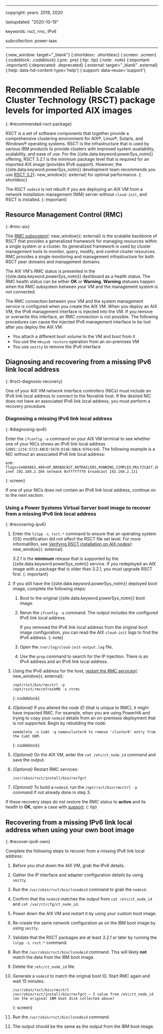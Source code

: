 ﻿---

copyright:
  years: 2019, 2020

lastupdated: "2020-10-19"

keywords: rsct, rmc, IPv6

subcollection: power-iaas

---

{:new_window: target="_blank"}
{:shortdesc: .shortdesc}
{:screen: .screen}
{:codeblock: .codeblock}
{:pre: .pre}
{:tip: .tip}
{:note: .note}
{:important: .important}
{:deprecated: .deprecated}
{:external: target="_blank" .external}
{:help: data-hd-content-type='help'}
{:support: data-reuse='support'}

# Recommended Reliable Scalable Cluster Technology (RSCT) package levels for imported AIX images
{: #recommended-rsct-package}

RSCT is a set of software components that together provide a comprehensive clustering environment for AIX&reg;, Linux&reg;, Solaris, and Windows&reg; operating systems. RSCT is the infrastructure that is used by various IBM products to provide clusters with improved system availability, scalability, and ease of use. For the {{site.data.keyword.powerSys_notm}} offering, RSCT 3.2.1 is the minimum package level that is required for an imported AIX image (provides IPv6 support). However, the {{site.data.keyword.powerSys_notm}} development team recommends you use [RSCT 3.2](https://www.ibm.com/support/knowledgecenter/SGVKBA_3.2/navigation/welcome.html){: new_window}{: external} for optimal performance.
{: shortdesc}

The RSCT `nodeid` is not rebuilt if you are deploying an AIX VM from a network installation management (NIM) server without `cloud-init`, and RSCT is installed.
{: important}

## Resource Management Control (RMC)
{: #rmc-aix}

The [RMC subsystem](https://www.ibm.com/support/knowledgecenter/SGVKBA_3.2/admin/bl503_undrmc.html){: new_window}{: external} is the scalable backbone of RSCT that provides a generalized framework for managing resources within a single system or a cluster. Its generalized framework is used by cluster management tools to monitor, query, modify, and control cluster resources. RMC provides a single monitoring and management infrastructure for both RSCT peer domains and management domains.

The AIX VM's RMC status is presented in the {{site.data.keyword.powerSys_notm}} dashboard as a health status. The RMC health status can be either **OK** or **Warning**. **Warning** statuses happen when the RMC subsystem between your VM and the management system is not connected.

The RMC connection between your VM and the system management service is configured when you create the AIX VM. When you deploy an AIX VM, the IPv6 management interface is injected into the VM. If you remove or overwrite this interface, an RMC connection is not possible. The following procedures can cause the injected IPv6 management interface to be lost after you deploy the AIX VM:

- You attach a different boot volume to the VM and boot from it
- You use the `mksysb restore` operation from an on-premises VM
- You use `smitty` to remove the IPv6 interface

## Diagnosing and recovering from a missing IPv6 link local address
{: #rsct-diagnosis-recovery}

One of your AIX VM network interface controllers (NICs) must include an IPv6 link local address to connect to the Novalink host. If the desired NIC does not have an associated IPv6 link local address, you must perform a recovery procedure.

### Diagnosing a missing IPv6 link local address
{: #diagnosing-ipv6}

Enter the `ifconfig -a` command on your AIX VM terminal to see whether one of your NICs shows an IPv6 link local address (`2001:1234:5723:ABCD:5678:D14E:DBCA:0764/64`). The following example is a NIC without an associated IPv6 link local address:

```
en0: flags=1e084863,480<UP,BROADCAST,NOTRAILERS,RUNNING,SIMPLEX,MULTICAST,GROUPRT,64BIT,CHECKSUM_OFFLOAD(ACTIVE),CHAIN>
inet 192.168.2.104 netmask 0xfffffff0 broadcast 192.168.2.111
```
{: screen}

If one of your NICs does not contain an IPv6 link local address, continue on to the next section.

### Using a Power Systems Virtual Server boot image to recover from a missing IPv6 link local address
{: #recovering-ipv6}

1. Enter the `lslpp -L rsct.*` command to ensure that an operating system (OS) modification did not affect the RSCT file set level. For more informati9on, see [Verifying RSCT installation on AIX nodes](https://www.ibm.com/support/knowledgecenter/SGVKBA_3.2/admin/bl503_instvaix.html){: new_window}{: external}.

    *3.2.1* is the **minimum** release that is supported by the {{site.data.keyword.powerSys_notm}} service. If you redeployed an AIX image with a package that is older than 3.2.1, you must upgrade RSCT first.
    {: important}

2. If you still have the {{site.data.keyword.powerSys_notm}} deployed boot image, complete the following steps:

    1. Boot to the original {{site.data.keyword.powerSys_notm}} boot image.
    2. Rerun the `ifconfig -a` command. The output includes the configured IPv6 link local address.

        If you removed the IPv6 link local address from the original boot image configuration, you can read the AIX `cloud-init` logs to find the IPv6 address.
        {: note}

    3. Open the `/var/log/cloud-init-output.log` file.
    4. Use the `grep` command to search for the IP injection. There is an IPv4 address and an IPv6 link local address.

3. Using the IPv6 address for the host, [restart the RMC services](https://www.ibm.com/support/pages/fixing-no-rmc-connection-error){: new_window}{: external}:

    ```
    /opt/rsct/bin/rmcctrl -p
    /opt/rsct/rmcrefreshMD -s ctrmc
    ```
    {: codeblock}

4. *(Optional)* If you altered the *node ID* (that is unique to RMC), it might have impacted RMC. For example, when you are using PowerHA and trying to copy your `nodeid` details from an on-premises deployment that is not supported. Begin by rebuilding the node:

    ```
    oemdelete -o CuAt -q name=cluster0 to remove 'cluster0' entry from the CuAt ODM.
    ```
    {: codeblock}

5. *(Optional)* On the AIX VM, enter the `cat /etc/ct_node_id` command and save the output.

<!--*(Optional)* To build a new `nodeid`, run the `/opt/rsct/install/bin/recfgct` command.-->

6. *(Optional)* Restart RMC services:

   ```
   /usr/sbin/rsct/install/bin/recfgct
   ```

7. *(Optional)* To build a `nodeid`, run the `/opt/rsct/bin/rmcctrl -p` command if not already done in step 3.

If these recovery steps do not restore the RMC status to **active** and its health to **OK**, open a case with [support](/docs/power-iaas?topic=power-iaas-getting-help-and-support).
{: tip}

## Recovering from a missing IPv6 link local address when using your own boot image
{: #recover-ipv6-own}

Complete the following steps to recover from a missing IPv6 link local address:

1. Before you shut down the AIX VM, grab the IPv6 details.

2. Gather the IP interface and adapter configuration details by using `smitty`.

3. Run the `/usr/sbin/rsct/bin/lsnodeid` command to grab the `nodeid`.

4. Confirm that the `nodeid` matches the output from `cat /etc/ct_node_id` and `cat /var/ct/cfg/ct_node_id`.

5. Power down the AIX VM and restart it by using your custom boot image.

6. Re-create the same network configuration as on the IBM boot image by using `smitty`.

7. Validate that the RSCT packages are at least *3.2.1* or later by running the `lslpp -L rsct.*` command.

8. Run the `/usr/sbin/rsct/bin/lsnodeid` command. This will likely **not** match the data from the IBM boot image.

9. Delete the `/etc/ct_node_id` file.

10. Generate a `nodeid` to match the original boot ID. Start RMC again and wait 15 minutes.

    ```
    /usr/sbin/rsct/bin/rmcctrl
    /usr/sbin/rsct/install/bin/recfgct – I value from /etc/ct_node_id (on the original IBM boot disk collected above)
    ```
    {: screen}

11. Run the `/usr/sbin/rsct/bin/lsnodeid` command.

12. The output should be the same as the output from the IBM boot image.

<!--Check the management node details (to be used on your disk later) by entering the following command, `lsrsrc ManagementServer hostname`. -->

<!--Check what your boot OS management node is by entering, `lsrsrc ManagementServer hostname`.

If your boot OS management node does not match the original IBM boot image, enter the following commands:

    ```
    Stop RMC
    rmcctrl -K
    ```
    {: codeblock}

Use the `rmrsrc` command to remove your management node.

    ```
    /opt/rsct/bin/rmrsrc -s 'Hostname = "hmc1.mydomain.mycompany.com"' ManagementServer

    where hmc1.mydomain.mycompany.com is the value returned on the lssrc command above.
    ```
    {: screen} -->

<!-- Start RMC again and wait 15 minutes.

    ```
    /usr/sbin/rsct/bin/rmcctrl -A
    /usr/sbin/rsct/bin/rmcctrl -p
    ```
    {: codeblock} -->
